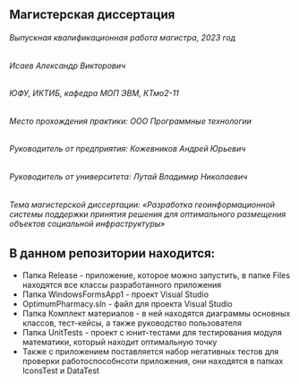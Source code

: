 ## Магистерская диссертация

###### Выпускная квалификационная работа магистра, 2023 год
###### Исаев Александр Викторович
###### ЮФУ, ИКТИБ, кафедра МОП ЭВМ, КТмо2-11
###### Место прохождения практики: ООО Программные технологии
###### Руководитель от предприятия: Кожевников Андрей Юрьевич
###### Руководитель от университета: Лутай Владимир Николаевич
###### Тема магистерской диссертации: «Разработка геоинформационной системы поддержки принятия решения для оптимального размещения объектов социальной инфраструктуры»

## В данном репозитории находится:
+ Папка Release - приложение, которое можно запустить, в папке Files находятся все классы разработанного приложения
+ Папка WindowsFormsApp1 - проект Visual Studio
+ OptimumPharmacy.sln - файл для проекта Visual Studio
+ Папка Комплект материалов - в ней находятся диаграммы основных классов, тест-кейсы, а также руководство пользователя
+ Папка UnitTests - проект с юнит-тестами для тестирования модуля математики, который находит оптимальную точку
+ Также с приложением поставляется набор негативных тестов для проверки работоспособнсоти приложения, они находятся в папках IconsTest и DataTest

